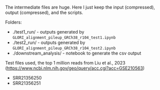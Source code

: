 The intermediate files are huge. Here I just keep the input (compressed), output (compressed), and the scripts.

Folders:

* ./test1_run/ - outputs generated by `GLORI_alignment_pileup_GRCh38_r104_test1.ipynb`
* ./test2_run/ - outputs generated by `GLORI_alignment_pileup_GRCh38_r104_test2.ipynb`
* ./downstream_analysis/ - notebook to generate the csv output

Test files used, the top 1 million reads from Liu et al., 2023 (https://www.ncbi.nlm.nih.gov/geo/query/acc.cgi?acc=GSE210563)

* SRR21356250
* SRR21356251